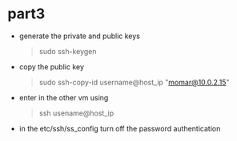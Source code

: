 # part3

* generate the private and public keys 
  > sudo ssh-keygen 

* copy the public key
  > sudo ssh-copy-id username@host_ip "momar@10.0.2.15"

* enter in the other vm using
  > ssh usename@host_ip 

* in the etc/ssh/ss_config turn off the password authentication

